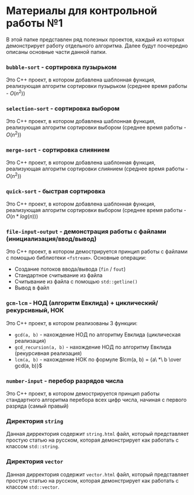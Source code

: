 # Материалы для контрольной работы №1

В этой папке представлен ряд полезных проектов, каждый из которых демонстрирует работу отдельного алгоритма. Далее будут поочередно описаны основные части данной папки.

### `bubble-sort` - сортировка пузырьком

Это C++ проект, в котором добавлена шаблонная функция, реализующая алгоритм сортировки пузырьком (среднее время работы - $O(n^2)$)

### `selection-sort` - сортировка выбором

Это C++ проект, в котором добавлена шаблонная функция, реализующая алгоритм сортировки выбором (среднее время работы - $O(n^2)$)

### `merge-sort` - сортировка слиянием

Это C++ проект, в котором добавлена шаблонная функция, реализующая алгоритм сортировки слиянием (среднее время работы - $O(n^2)$)

### `quick-sort` - быстрая сортировка

Это C++ проект, в котором добавлена шаблонная функция, реализующая алгоритм сортировки выбором (среднее время работы - $O(n*log(n))$)

### `file-input-output` - демонстрация работы с файлами (инициализация/ввод/вывод)

Это C++ проект, в котором демострируется принцип работы с файлами с помощью библиотеки `<fstream>`. Основные операции:

 - Создание потоков ввода/вывода (`fin` / `fout`)
 - Стандартное считывание из файла
 - Считывание из файла с помощью `std::getline()`
 - Вывод в файл

### `gcm-lcm` - НОД (алгоритм Евклида) + циклический/рекурсивный, НОК

Это C++ проект, в котором реализованы 3 функции:

 - `gcd(a, b)` - нахождение НОД по алгоритму Евклида (циклическая реализация)
 - `gcd_recursion(a, b)` - нахождение НОД по алгоритму Евклида (рекурсивная реализация)
 - `lcm(a, b)` - нахождение НОК по формуле $lcm(a, b) = {a\ *\ b \over gcd(a, b)}$

### `number-input` - перебор разрядов числа

Это C++ проект, в котором демострируется принцип работы стандартного алгоритма перебора всех цифр числа, начиная с первого разряда (самый правый)

### Директория `string`

Данная дирректория содержит `string.html` файл, который представляет простую статью на русском, которая демонстрирует как работать с классом `std::string`.

### Директория `vector`

Данная дирректория содержит `vector.html` файл, который представляет простую статью на русском, которая демонстрирует как работать с классом `std::vector`.
